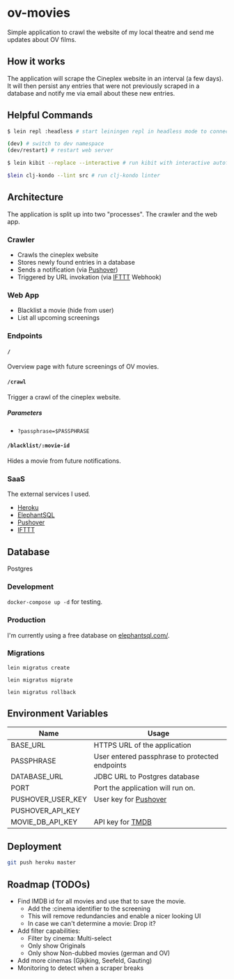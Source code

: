 # ov-movies

Simple application to crawl the website of my local theatre and send me updates about OV films.

## How it works

The application will scrape the Cineplex website in an interval (a few days).
It will then persist any entries that were not previously scraped in a database and notify me via email about these new entries.

## Helpful Commands

```bash
$ lein repl :headless # start leiningen repl in headless mode to connect to (e.g. from Cursive)

(dev) # switch to dev namespace
(dev/restart) # restart web server

$ lein kibit --replace --interactive # run kibit with interactive autofixer

$lein clj-kondo --lint src # run clj-kondo linter
```

## Architecture

The application is split up into two "processes". The crawler and the web app.

### Crawler

- Crawls the cineplex website
- Stores newly found entries in a database
- Sends a notification (via [Pushover](https://pushover.net/))
- Triggered by URL invokation (via [IFTTT](https://ifttt.com/my_applets) Webhook)

### Web App

- Blacklist a movie (hide from user)
- List all upcoming screenings

### Endpoints

#### `/`

Overview page with future screenings of OV movies.

#### `/crawl`

Trigger a crawl of the cineplex website.

##### Parameters

- `?passphrase=$PASSPHRASE`

#### `/blacklist/:movie-id`

Hides a movie from future notifications.

### SaaS

The external services I used.

- [Heroku](https://heroku.com)
- [ElephantSQL](https://www.elephantsql.com/)
- [Pushover](https://pushover.net/)
- [IFTTT](https://ifttt.com/my_applets)

## Database

Postgres

### Development

`docker-compose up -d` for testing.

### Production

I'm currently using a free database on [elephantsql.com/](https://www.elephantsql.com/).

### Migrations

`lein migratus create`

`lein migratus migrate`

`lein migratus rollback`

## Environment Variables

| Name              | Usage                                           |
| ----------------- | ----------------------------------------------- |
| BASE_URL          | HTTPS URL of the application                    |
| PASSPHRASE        | User entered passphrase to protected endpoints  |
| DATABASE_URL      | JDBC URL to Postgres database                   |
| PORT              | Port the application will run on.               |
| PUSHOVER_USER_KEY | User key for [Pushover](https://pushover.net/)  |
| PUSHOVER_API_KEY  |                                                 |
| MOVIE_DB_API_KEY  | API key for [TMDB](https://www.themoviedb.org/) |

## Deployment

```bash
git push heroku master
```

## Roadmap (TODOs)

- Find IMDB id for all movies and use that to save the movie.
  - Add the :cinema identifier to the screening
  - This will remove redundancies and enable a nicer looking UI
  - In case we can't determine a movie: Drop it?
- Add filter capabilities:
  - Filter by cinema: Multi-select
  - Only show Originals
  - Only show Non-dubbed movies (german and OV)
- Add more cinemas (Gjkjking, Seefeld, Gauting)
- Monitoring to detect when a scraper breaks
